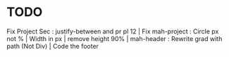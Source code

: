 # TODO 

Fix Project Sec :  justify-between and pr pl 12 | 
Fix mah-project : Circle px not % | Width in px | remove height 90% | 
mah-header : Rewrite grad with path (Not Div) | 
Code the footer